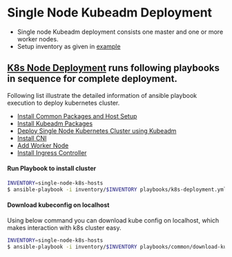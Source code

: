 # Single Node Kubeadm Deployment

- Single node Kubeadm deployment consists one master and one or more worker nodes.
- Setup inventory as given in [example](../inventory/single-node-k8s-hosts)

## [K8s Node Deployment](./playbooks/k8s-deployment.yml) runs following playbooks in sequence for complete deployment.

Following list illustrate the detailed information of ansible playbook execution to deploy kubernetes cluster.
- [Install Common Packages and Host Setup](../playbooks/common/k8s-prerequisites.yml)
- [Install Kubeadm Packages](../playbooks/common/kubeadm-packages.yml)
- [Deploy Single Node Kubernetes Cluster using Kubeadm](../playbooks/common/single-node-kubeadm.yml)
- [Install CNI](../playbooks/common/cni-provider.yml)
- [Add Worker Node](../playbooks/common/add-worker.yml)
- [Install Ingress Controller](../playbooks/common/ingress-controller.yml)

#### Run Playbook to install cluster
```bash
INVENTORY=single-node-k8s-hosts
$ ansible-playbook -i inventory/$INVENTORY playbooks/k8s-deployment.yml
```
#### Download kubeconfig on localhost
Using below command you can download kube config on localhost, which makes interaction with k8s cluster easy.

```bash
INVENTORY=single-node-k8s-hosts
$ ansible-playbook -i inventory/$INVENTORY playbooks/common/download-kubeconfig.yml
```